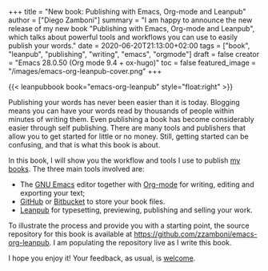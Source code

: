 +++
title = "New book: Publishing with Emacs, Org-mode and Leanpub"
author = ["Diego Zamboni"]
summary = "I am happy to announce the new release of my new book \"Publishing with Emacs, Org-mode and Leanpub\", which talks about powerful tools and workflows you can use to easily publish your words."
date = 2020-06-20T21:13:00+02:00
tags = ["book", "leanpub", "publishing", "writing", "emacs", "orgmode"]
draft = false
creator = "Emacs 28.0.50 (Org mode 9.4 + ox-hugo)"
toc = false
featured_image = "/images/emacs-org-leanpub-cover.png"
+++

{{< leanpubbook book="emacs-org-leanpub" style="float:right" >}}

Publishing your words has never been easier than it is today. Blogging means you can have your words read by thousands of people within minutes of writing them. Even publishing a book has become considerably easier through self publishing. There are many tools and publishers that allow you to get started for little or no money. Still, getting started can be confusing, and that is what this book is about.

In this book, I will show you the workflow and tools I use to publish [my books](https://leanpub.com/u/zzamboni). The three main tools involved are:

-   The [GNU Emacs](https://www.gnu.org/software/emacs/) editor together with [Org-mode](https://orgmode.org/) for writing, editing and exporting your text;
-   [GitHub](https://github.com/tonsky/FiraCode) or [Bitbucket](https://bitbucket.org/) to store your book files.
-   [Leanpub](https://leanpub.com/) for typesetting, previewing, publishing and selling your work.

To illustrate the process and provide you with a starting point, the source repository for this book is available at <https://github.com/zzamboni/emacs-org-leanpub>. I am populating the repository live as I write this book.

I hope you enjoy it! Your feedback, as usual, is [welcome](https://leanpub.com/emacs-org-leanpub/email%5Fauthor/new).
